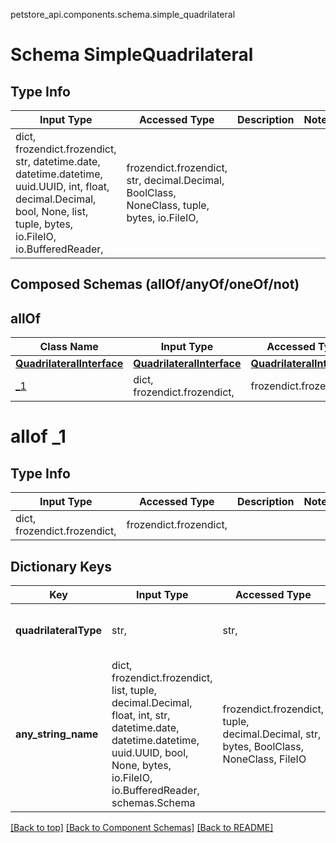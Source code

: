 petstore_api.components.schema.simple_quadrilateral
# Schema SimpleQuadrilateral

## Type Info
Input Type | Accessed Type | Description | Notes
------------ | ------------- | ------------- | -------------
dict, frozendict.frozendict, str, datetime.date, datetime.datetime, uuid.UUID, int, float, decimal.Decimal, bool, None, list, tuple, bytes, io.FileIO, io.BufferedReader,  | frozendict.frozendict, str, decimal.Decimal, BoolClass, NoneClass, tuple, bytes, io.FileIO,  |  |

## Composed Schemas (allOf/anyOf/oneOf/not)
## allOf
Class Name | Input Type | Accessed Type | Description | Notes
------------- | ------------- | ------------- | ------------- | -------------
[**QuadrilateralInterface**](quadrilateral_interface.QuadrilateralInterface.md) | [**QuadrilateralInterface**](quadrilateral_interface.QuadrilateralInterface.md) | [**QuadrilateralInterface**](quadrilateral_interface.QuadrilateralInterface.md) |  |
[_1](#allof-_1) | dict, frozendict.frozendict,  | frozendict.frozendict,  |  |

# allof _1

## Type Info
Input Type | Accessed Type | Description | Notes
------------ | ------------- | ------------- | -------------
dict, frozendict.frozendict,  | frozendict.frozendict,  |  |

## Dictionary Keys
Key | Input Type | Accessed Type | Description | Notes
------------ | ------------- | ------------- | ------------- | -------------
**quadrilateralType** | str,  | str,  |  | [optional] must be one of ["SimpleQuadrilateral", ]
**any_string_name** | dict, frozendict.frozendict, list, tuple, decimal.Decimal, float, int, str, datetime.date, datetime.datetime, uuid.UUID, bool, None, bytes, io.FileIO, io.BufferedReader, schemas.Schema | frozendict.frozendict, tuple, decimal.Decimal, str, bytes, BoolClass, NoneClass, FileIO | any string name can be used but the value must be the correct type | [optional]

[[Back to top]](#top) [[Back to Component Schemas]](../../../README.md#Component-Schemas) [[Back to README]](../../../README.md)
